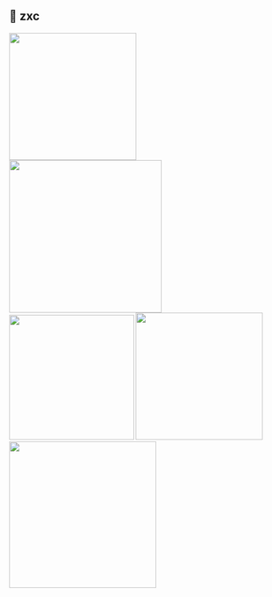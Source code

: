 ## 🚬 zxc

<p>
  <img src="https://i.pinimg.com/736x/f5/ca/2e/f5ca2e917550783c5962e43f787505ff.jpg" width="230">
  <img src="https://i.pinimg.com/736x/85/9b/cb/859bcbab195347711a338368e9d192e7.jpg" width="276.2">
  <img src="https://i.pinimg.com/736x/5c/4b/e6/5c4be6c13f5b1596f6da40eaaf6c1518.jpg" width="225.5">
  <!--</p>
  <p>-->
  <img src="https://i.pinimg.com/736x/e7/22/6d/e7226d3608edb0a61e16b4c39ebe105d.jpg" width="229.7">
  
  <img src="https://i.pinimg.com/736x/25/eb/0d/25eb0d71ee4c3a2c48c967bb5c830280.jpg" width="265.7">
  </p>
  
  
  


<!--
**phenibut645/phenibut645** is a ✨ _special_ ✨ repository because its `README.md` (this file) appears on your GitHub profile.

Here are some ideas to get you started:

- 🔭 I’m currently working on ...
- 🌱 I’m currently learning ...
- 👯 I’m looking to collaborate on ...
- 🤔 I’m looking for help with ...
- 💬 Ask me about ...
- 📫 How to reach me: ...
- 😄 Pronouns: ...
- ⚡ Fun fact: ...
-->
